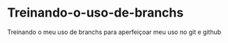# Treinando-o-uso-de-branchs
Treinando o meu uso de branchs para aperfeiçoar meu uso no git e github
